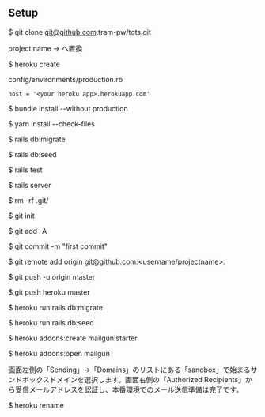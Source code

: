 ## Setup

$ git clone git@github.com:tram-pw/tots.git <your project name>

project name -> <your project name> へ置換

$ heroku create

config/environments/production.rb
```
host = '<your heroku app>.herokuapp.com'
```

$ bundle install --without production

$ yarn install --check-files

$ rails db:migrate

$ rails db:seed

$ rails test

$ rails server

$ rm -rf .git/

$ git init

$ git add -A

$ git commit -m "first commit"

$ git remote add origin git@github.com:<username/projectname>.

$ git push -u origin master

$ git push heroku master

$ heroku run rails db:migrate

$ heroku run rails db:seed

$ heroku addons:create mailgun:starter

$ heroku addons:open mailgun

画面左側の「Sending」→「Domains」のリストにある「sandbox」で始まるサンドボックスドメインを選択します。画面右側の「Authorized Recipients」から受信メールアドレスを認証し、本番環境でのメール送信準備は完了です。

$ heroku rename <your project name>
